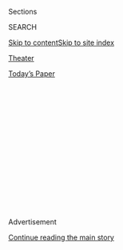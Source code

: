 <div id="app">

<div>

<div>

<div>

<div class="NYTAppHideMasthead css-1q2w90k e1suatyy0">

<div class="section css-ui9rw0 e1suatyy2">

<div class="css-eph4ug er09x8g0">

<div class="css-6n7j50">

</div>

<span class="css-1dv1kvn">Sections</span>

<div class="css-10488qs">

<span class="css-1dv1kvn">SEARCH</span>

</div>

[Skip to content](#site-content)[Skip to site
index](#site-index)

</div>

<div id="masthead-section-label" class="css-1wr3we4 eaxe0e00">

[Theater](https://www.nytimes3xbfgragh.onion/section/theater)

</div>

<div class="css-10698na e1huz5gh0">

</div>

</div>

<div id="masthead-bar-one" class="section hasLinks css-15hmgas e1csuq9d3">

<div class="css-uqyvli e1csuq9d0">

</div>

<div class="css-1uqjmks e1csuq9d1">

</div>

<div class="css-9e9ivx">

[](https://myaccount.nytimes3xbfgragh.onion/auth/login?response_type=cookie&client_id=vi)

</div>

<div class="css-1bvtpon e1csuq9d2">

[Today’s
Paper](https://www.nytimes3xbfgragh.onion/section/todayspaper)

</div>

</div>

</div>

</div>

<div data-aria-hidden="false">

<div id="site-content" data-role="main">

<div>

<div class="css-1aor85t" style="opacity:0.000000001;z-index:-1;visibility:hidden">

<div class="css-1hqnpie">

<div class="css-epjblv">

<span class="css-17xtcya">[Theater](/section/theater)</span><span class="css-x15j1o">|</span><span class="css-fwqvlz">Review:
Sound, or Silence? A Passionate Debate in ‘Children of a Lesser
God’</span>

</div>

<div class="css-k008qs">

<div class="css-1iwv8en">

<span class="css-18z7m18"></span>

<div>

</div>

</div>

<span class="css-1n6z4y">https://nyti.ms/2JEZvY8</span>

<div class="css-1705lsu">

<div class="css-4xjgmj">

<div class="css-4skfbu" data-role="toolbar" data-aria-label="Social Media Share buttons, Save button, and Comments Panel with current comment count" data-testid="share-tools">

  - 
  - 
  - 
  - 
    
    <div class="css-6n7j50">
    
    </div>

  - 
  - 

</div>

</div>

</div>

</div>

</div>

</div>

<div class="css-13pd83m">

</div>

<div id="top-wrapper" class="css-1sy8kpn">

<div id="top-slug" class="css-l9onyx">

Advertisement

</div>

[Continue reading the main
story](#after-top)

<div class="ad top-wrapper" style="text-align:center;height:100%;display:block;min-height:250px">

<div id="top" class="place-ad" data-position="top" data-size-key="top">

</div>

</div>

<div id="after-top">

</div>

</div>

<div id="sponsor-wrapper" class="css-1hyfx7x">

<div id="sponsor-slug" class="css-19vbshk">

Supported by

</div>

[Continue reading the main
story](#after-sponsor)

<div id="sponsor" class="ad sponsor-wrapper" style="text-align:center;height:100%;display:block">

</div>

<div id="after-sponsor">

</div>

</div>

<div class="css-1vkm6nb ehdk2mb0">

# Review: Sound, or Silence? A Passionate Debate in ‘Children of a Lesser God’

</div>

<div class="css-79elbk" data-testid="photoviewer-wrapper">

<div class="css-z3e15g" data-testid="photoviewer-wrapper-hidden">

</div>

<div class="css-1a48zt4 ehw59r15" data-testid="photoviewer-children">

![<span class="css-16f3y1r e13ogyst0" data-aria-hidden="true">Lauren
Ridloff and Joshua Jackson spar over the role of sign language in deaf
culture in “Children of a Lesser
God.”</span><span class="css-cnj6d5 e1z0qqy90" itemprop="copyrightHolder"><span class="css-1ly73wi e1tej78p0">Credit...</span><span><span>Sara
Krulwich/The New York
Times</span></span></span>](https://static01.graylady3jvrrxbe.onion/images/2018/04/12/arts/12childrenofalessergod-1/12childrenofalessergod-1-articleLarge.jpg?quality=75&auto=webp&disable=upscale)

</div>

</div>

<div class="css-170u9t6">

<div class="css-1c4e8vg">

<div class="css-83hgbf">

  - Children of a Lesser God  
    <span class="category">Broadway,
    </span><span class="genre"><span itemprop="genre" itemscope="" itemtype="http://schema.org/CreativeWork">Comedy/Drama</span><span>,
    </span><span itemprop="genre" itemscope="" itemtype="http://schema.org/CreativeWork">Play</span></span>
    2 hrs. and 20 min.
    Open Run
    <span class="css-e2ar7o"><span itemprop="location">Studio 54,
    </span></span><span class="css-e2ar7o" itemprop="address">254 W.
    54th St.</span>
    212-239-6200

</div>

</div>

</div>

<div class="css-xt80pu e12qa4dv0">

<div class="css-18e8msd">

<div class="css-vp77d3 epjyd6m0">

<div class="css-1baulvz">

By [<span class="css-1baulvz last-byline" itemprop="name">Jesse
Green</span>](http://www.nytimes3xbfgragh.onion/by/jesse-green)

</div>

</div>

  - April 11,
    2018

  - 
    
    <div class="css-4xjgmj">
    
    <div class="css-d8bdto" data-role="toolbar" data-aria-label="Social Media Share buttons, Save button, and Comments Panel with current comment count" data-testid="share-tools">
    
      - 
      - 
      - 
      - 
        
        <div class="css-6n7j50">
        
        </div>
    
      - 
      - 
    
    </div>
    
    </div>

</div>

</div>

<div class="section meteredContent css-1r7ky0e" name="articleBody" itemprop="articleBody">

<div class="css-1fanzo5 StoryBodyCompanionColumn">

<div class="css-53u6y8">

Aside from a brief prologue, the first thing the character Sarah says in
“Children of a Lesser God” is — well, I can’t tell you.

Even if I could, it wouldn’t be as funny or as powerful as the way she
delivers it, using a combination of poetically vulgar gestures to paint
her friend Orin as a suck-up.

That’s because Sarah speaks American Sign Language, and I have only
polite English at my disposal. A.S.L. wins, hands down — or, as the case
may be, hands up.

The pungency of sign language is not the subject of Mark Medoff’s
[“Children of a Lesser God,”](http://childrenofalessergodbroadway.com)
which opened on Wednesday at Studio 54 in a mixed bag of a Broadway
revival directed by Kenny Leon. But it’s a wonderful bonus to the play’s
fierce rivalry between those who promote spoken English as the highest
attainable form of communication and those who are staunch partisans of
silence.

</div>

</div>

<div class="css-1fanzo5 StoryBodyCompanionColumn">

<div class="css-53u6y8">

Sarah, 26 and deaf since birth, is one of those partisans. For 21 years,
the school where the play takes place has tried to push speech and
lip-reading on her, only hardening her resolve not to learn them. “I
don’t do things that I can’t do well,” she explains.

That would seem like rationalization if Sarah weren’t so smart and, in a
knockout [professional debut performance by Lauren
Ridloff](https://www.nytimes3xbfgragh.onion/2018/02/14/t-magazine/lauren-ridloff.html),
so superb at A.S.L. Her fluency and expressiveness make the English
speakers around her seem, as one of them actually calls her, dumb.

</div>

</div>

<div class="css-79elbk" data-testid="photoviewer-wrapper">

<div class="css-z3e15g" data-testid="photoviewer-wrapper-hidden">

</div>

<div class="css-1a48zt4 ehw59r15" data-testid="photoviewer-children">

![<span class="css-16f3y1r e13ogyst0" data-aria-hidden="true">Ms.
Ridloff gives a knockout professional debut
performance.</span><span class="css-cnj6d5 e1z0qqy90" itemprop="copyrightHolder"><span class="css-1ly73wi e1tej78p0">Credit...</span><span>Sara
Krulwich/The New York
Times</span></span>](https://static01.graylady3jvrrxbe.onion/images/2018/04/11/arts/12childrenofalessergod-2/12childrenofalessergod-2-articleLarge.jpg?quality=75&auto=webp&disable=upscale)

</div>

</div>

<div class="css-1fanzo5 StoryBodyCompanionColumn">

<div class="css-53u6y8">

Perhaps the novelty of that idea helped to make the original Broadway
production of “Children of a Lesser God,” which opened in 1980, a hit.
Today its dramaturgy seems creaky, even when the argument is crackling.

Naturally, the conceit of the play requires Sarah, who now works at the
school as a custodian, to face a persuasive combatant in the form of her
latest teacher, James. Rather less naturally, it requires her to fall in
love with him.

</div>

</div>

<div class="css-1fanzo5 StoryBodyCompanionColumn">

<div class="css-53u6y8">

And wouldn’t you know it: James is not only a fan of spoken English, but
also a fan of his own voice. He’s glib and lordly and — giving credit to
a lovely performance by Joshua Jackson — charming, too. He almost makes
you forget that he’s browbeating Sarah into the denial of something she
sees as a central, positive element of her personhood.

To her, as to many deaf people today, deafness is an identity, not a
defect or a curse imposed by a lesser god. (The play’s title [comes from
Tennyson’s poem “Idylls of the
King.”](https://www.poetryfoundation.org/poems/45325/idylls-of-the-king-the-passing-of-arthur))
And for Sarah, if not Orin (who speaks and lip-reads), sign language is
the unique expression of that identity.

At least on the page, “Children of a Lesser God” seems skeptical of
Sarah’s conviction, painting her refusal to speak as a form of hysteria,
with abuse and cold parenting in the background. (Her mother is played,
implacably, by Kecia Lewis.)

But Ms. Ridloff’s blistering performance, like Phyllis Frelich’s in the
original and Marlee Matlin’s [in the 1986
movie](https://www.youtube.com/watch?v=E0AMKG31wME), contradicts that
skepticism. We see in front of us that A.S.L. is not just a different
language, but also a different way of thinking in which “veal” might be
rendered as “cowbaby” and change the way you feel about it. (Alexandria
Wailes is the sign language director.) Dialogue that seems banal in
English — as the production’s supertitles frequently make plain — is as
gorgeous and physical as sculpture when signed.

In any case, the story no longer reads, if it ever did, as simply the
conflict between a smug hearing person and a defensive deaf one. Though
the romance between Sarah and James is mutual, the antiquated
assumptions behind it keep pushing the male-female battle into the
foreground.

</div>

</div>

<div class="css-79elbk" data-testid="photoviewer-wrapper">

<div class="css-z3e15g" data-testid="photoviewer-wrapper-hidden">

</div>

<div class="css-1a48zt4 ehw59r15" data-testid="photoviewer-children">

<div class="css-1xdhyk6 erfvjey0">

<span class="css-1ly73wi e1tej78p0">Image</span>

<div class="css-zjzyr8">

<div data-testid="lazyimage-container" style="height:251.33333333333331px">

</div>

</div>

</div>

<span class="css-16f3y1r e13ogyst0" data-aria-hidden="true">A scene from
the play “Children of a Lesser Godl” at Studio
54.</span><span class="css-cnj6d5 e1z0qqy90" itemprop="copyrightHolder"><span class="css-1ly73wi e1tej78p0">Credit...</span><span>Sara
Krulwich/The New York Times</span></span>

</div>

</div>

<div class="css-1fanzo5 StoryBodyCompanionColumn">

<div class="css-53u6y8">

That would be fine if Sarah were as well armed to fight it as she is to
fight the hegemony of the hearing. But Mr. Medoff allows neither Sarah
nor James any insight into the way their behavior is conditioned by
invented notions of gender, even once they marry. Sarah, otherwise a
paragon of self-possession, frets over a runny quiche and coos over a
blender. She proves herself as a wife by playing bridge. James sulks
manfully, with Bach.

</div>

</div>

<div class="css-1fanzo5 StoryBodyCompanionColumn">

<div class="css-53u6y8">

Mr. Leon’s color-conscious casting adds yet another level of contrast.
(Ms. Ridloff is of mixed race; Mr. Jackson is white.) With no lines to
address it, this extension of the theme of assumed privilege can only
serve as a descant to the others, but sometimes that’s enough. When
Sarah says she wants to have children — deaf children — and James
blanches, the parallel to racism gives the moment a tantalizing frisson.

Unfortunately, little else does. When I saw this production’s tryout
last summer at the Berkshire Theater Group, in Stockbridge, Mass., [I
admired the leading
actors](https://www.nytimes3xbfgragh.onion/2017/07/05/theater/in-a-summer-theater-weekend-odd-couples-and-immigrants-on-the-make.html)
but hoped the dull staging and plodding pace might be enhanced for
Broadway. I still admire the leading actors and am even awe-struck by
Mr. Jackson, whose television work, including “[The
Affair](https://www.nytimes3xbfgragh.onion/2014/10/10/arts/television/the-affair-on-showtime-stars-dominic-west-and-ruth-wilson.html),”
did not prepare me for the virtuosity of his simultaneous rendering of
the role in spoken English and A.S.L. while also interpreting for Ms.
Ridloff.

But the uncharacteristically cheap-looking set by Derek McLane — just
some tree trunks, chairs and portentous, empty door frames — looks even
worse at Studio 54 and does nothing to help us contextualize the story.
(Mr. Leon’s direction seems random.) Conversely, the choice of music
contextualizes it too much, pinning down the late-70s so bluntly
(“[Silly Love Songs](https://www.youtube.com/watch?v=ap87QgZKTNw)”?
Really?) as to undercut its seriousness and timeliness.

Then too, as Walter Kerr wrote [in The New York
Times](http://www.nytimes3xbfgragh.onion/packages/pdf/theater/112149885.pdf)
of the 1980 production, the play falters badly in its second act,
ginning up all sorts of spurious conflict to fill time. Unlikely
jealousies, threats of firing by the school administration (Anthony
Edwards is wasted as the head teacher) and an employment discrimination
lawsuit pursued by Orin (John McGinty) all come to nothing, or very
little.

Eventually you realize that Mr. Medoff simply did not have the
wherewithal to dramatize the fundamental conflict any further because
James is his hero but Sarah is right. The play, written when it was,
can’t quite support that — not because of its deaf politics, but
because of its sexual politics. Like James, Mr. Medoff insists on
speaking for Sarah without fully accepting her independence.

In Ms. Ridloff’s performance, though, she answers him, and us, in the
most profound way possible: silence.

</div>

</div>

</div>

<div>

</div>

<div>

</div>

<div>

</div>

<div>

<div id="bottom-wrapper" class="css-1ede5it">

<div id="bottom-slug" class="css-l9onyx">

Advertisement

</div>

[Continue reading the main
story](#after-bottom)

<div id="bottom" class="ad bottom-wrapper" style="text-align:center;height:100%;display:block;min-height:90px">

</div>

<div id="after-bottom">

</div>

</div>

</div>

</div>

</div>

## Site Index

<div>

</div>

## Site Information Navigation

  - [© <span>2020</span> <span>The New York Times
    Company</span>](https://help.nytimes3xbfgragh.onion/hc/en-us/articles/115014792127-Copyright-notice)

<!-- end list -->

  - [NYTCo](https://www.nytco.com/)
  - [Contact
    Us](https://help.nytimes3xbfgragh.onion/hc/en-us/articles/115015385887-Contact-Us)
  - [Work with us](https://www.nytco.com/careers/)
  - [Advertise](https://nytmediakit.com/)
  - [T Brand Studio](http://www.tbrandstudio.com/)
  - [Your Ad
    Choices](https://www.nytimes3xbfgragh.onion/privacy/cookie-policy#how-do-i-manage-trackers)
  - [Privacy](https://www.nytimes3xbfgragh.onion/privacy)
  - [Terms of
    Service](https://help.nytimes3xbfgragh.onion/hc/en-us/articles/115014893428-Terms-of-service)
  - [Terms of
    Sale](https://help.nytimes3xbfgragh.onion/hc/en-us/articles/115014893968-Terms-of-sale)
  - [Site
    Map](https://spiderbites.nytimes3xbfgragh.onion)
  - [Help](https://help.nytimes3xbfgragh.onion/hc/en-us)
  - [Subscriptions](https://www.nytimes3xbfgragh.onion/subscription?campaignId=37WXW)

</div>

</div>

</div>

</div>
